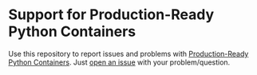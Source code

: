 # Support for Production-Ready Python Containers

Use this repository to report issues and problems with [Production-Ready Python Containers](https://pythonspeed.com/products/pythoncontainer/). Just [open an issue](https://github.com/pythonspeed/prpc-issues/issues/new/choose) with your problem/question.



